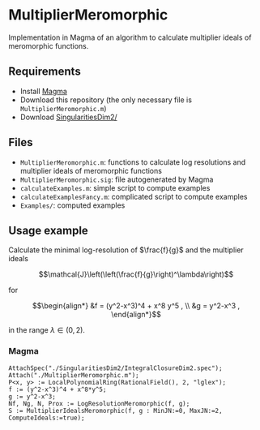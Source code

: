 # MultiplierMeromorphic
Implementation in Magma of an algorithm to calculate multiplier ideals of meromorphic functions.

## Requirements
- Install [Magma](https://magma.maths.usyd.edu.au/magma/)
- Download this repository (the only necessary file is `MultiplierMeromorphic.m`)
- Download [SingularitiesDim2/](https://github.com/rogolop/SingularitiesDim2)

## Files
- `MultiplierMeromorphic.m`: functions to calculate log resolutions and multiplier ideals of meromorphic functions
- `MultiplierMeromorphic.sig`: file autogenerated by Magma
- `calculateExamples.m`: simple script to compute examples
- `calculateExamplesFancy.m`: complicated script to compute examples
- `Examples/`: computed examples

## Usage example

Calculate the minimal log-resolution of $\frac{f}{g}$ and the multiplier ideals
```math
\mathcal{J}\left(\left(\frac{f}{g}\right)^\lambda\right)
```
for
```math
\begin{align*}
        &f = (y^2-x^3)^4 + x^8 y^5 ,
        \\ &g = y^2-x^3 ,
    \end{align*}
```
in the range $\lambda\in(0,2)$.

### Magma
```
AttachSpec("./SingularitiesDim2/IntegralClosureDim2.spec");
Attach("./MultiplierMeromorphic.m");
P<x, y> := LocalPolynomialRing(RationalField(), 2, "lglex");
f := (y^2-x^3)^4 + x^8*y^5;
g := y^2-x^3;
Nf, Ng, N, Prox := LogResolutionMeromorphic(f, g);
S := MultiplierIdealsMeromorphic(f, g : MinJN:=0, MaxJN:=2, ComputeIdeals:=true);
```

